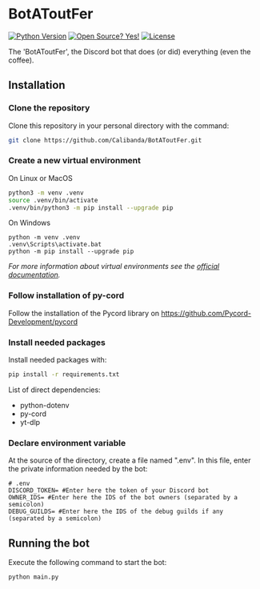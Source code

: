 # BotAToutFer
[![Python Version](https://img.shields.io/badge/python-3.10-blue?style=for-the-badge&logo=python)](https://github.com/Calibanda/BotAToutFer/)
[![Open Source? Yes!](https://img.shields.io/badge/Open%20Source%3F-Yes!-green?style=for-the-badge&logo=appveyor)](https://github.com/Calibanda/BotAToutFer/)
[![License](https://img.shields.io/github/license/Calibanda/BotAToutFer?style=for-the-badge)](https://github.com/Calibanda/BotAToutFer/blob/main/LICENSE)

The 'BotAToutFer', the Discord bot that does (or did) everything (even the coffee).

## Installation

### Clone the repository

Clone this repository in your personal directory with the command:

```bash
git clone https://github.com/Calibanda/BotAToutFer.git
```

### Create a new virtual environment

On Linux or MacOS

```bash
python3 -m venv .venv
source .venv/bin/activate
.venv/bin/python3 -m pip install --upgrade pip
```

On Windows

```shell
python -m venv .venv
.venv\Scripts\activate.bat
python -m pip install --upgrade pip
```

*For more information about virtual environments see the [official documentation](https://docs.python.org/3/library/venv.html).*

### Follow installation of py-cord

Follow the installation of the Pycord library on https://github.com/Pycord-Development/pycord
    
### Install needed packages

Install needed packages with:

```bash
pip install -r requirements.txt
```

List of direct dependencies:

- python-dotenv
- py-cord
- yt-dlp

### Declare environment variable

At the source of the directory, create a file named ".env". In this file, enter the private information needed by the bot:

```
# .env
DISCORD_TOKEN= #Enter here the token of your Discord bot
OWNER_IDS= #Enter here the IDS of the bot owners (separated by a semicolon)
DEBUG_GUILDS= #Enter here the IDS of the debug guilds if any (separated by a semicolon)
```

## Running the bot

Execute the following command to start the bot:

```bash
python main.py
```
